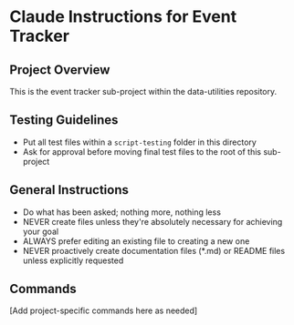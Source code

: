# Claude Instructions for Event Tracker

## Project Overview
This is the event tracker sub-project within the data-utilities repository.

## Testing Guidelines
- Put all test files within a `script-testing` folder in this directory
- Ask for approval before moving final test files to the root of this sub-project

## General Instructions
- Do what has been asked; nothing more, nothing less
- NEVER create files unless they're absolutely necessary for achieving your goal
- ALWAYS prefer editing an existing file to creating a new one
- NEVER proactively create documentation files (*.md) or README files unless explicitly requested

## Commands
[Add project-specific commands here as needed]